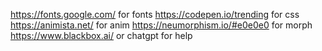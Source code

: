 https://fonts.google.com/ for fonts
https://codepen.io/trending for css
https://animista.net/ for anim
https://neumorphism.io/#e0e0e0 for morph
https://www.blackbox.ai/ or chatgpt for help